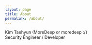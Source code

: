 ```yaml
---
layout: page
title: About
permalink: /about/
---
```


   
     
Kim Taehyun (MoreDeep or moredeep :/)  
Security Engineer / Developer  

[jekyll-paper]: https://github.com/ghosind/Jekyll-Paper
[jekyll-paper-issues]: https://github.com/ghosind/Jekyll-Paper/issues
